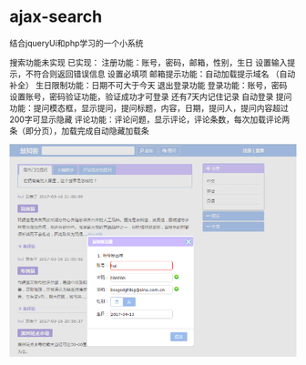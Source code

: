 ﻿# ajax-search

结合jqueryUi和php学习的一个小系统

搜索功能未实现
已实现：
注册功能：账号，密码，邮箱，性别，生日 设置输入提示，不符合则返回错误信息  设置必填项
邮箱提示功能：自动加载提示域名 （自动补全）
生日限制功能：日期不可大于今天
退出登录功能
登录功能：账号，密码 设置账号，密码验证功能，验证成功才可登录   还有7天内记住记录 自动登录
提问功能：提问模态框，显示提问，提问标题，内容，日期，提问人，提问内容超过200字可显示隐藏
评论功能：评论问题，显示评论，评论条数，每次加载评论两条（即分页），加载完成自动隐藏加载条

![image](https://github.com/huiBuiling/ajax-search/blob/master/%E6%95%88%E6%9E%9C%E5%9B%BE.png)


